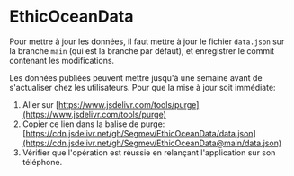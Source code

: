 # EthicOceanData

Pour mettre à jour les données, il faut mettre à jour le fichier `data.json` sur la branche `main` (qui est la branche par défaut), et enregistrer le commit contenant les modifications.

Les données publiées peuvent mettre jusqu'à une semaine avant de s'actualiser chez les utilisateurs. Pour que la mise à jour soit immédiate:
1. Aller sur [https://www.jsdelivr.com/tools/purge](https://www.jsdelivr.com/tools/purge)
2. Copier ce lien dans la balise de purge: [https://cdn.jsdelivr.net/gh/Segmev/EthicOceanData/data.json](https://cdn.jsdelivr.net/gh/Segmev/EthicOceanData@main/data.json)
3. Vérifier que l'opération est réussie en relançant l'application sur son téléphone.
